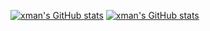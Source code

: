 [![xman's GitHub stats](https://github-readme-stats.vercel.app/api?username=xman213)](https://github.com/anuraghazra/github-readme-stats)
[![xman's GitHub stats](https://github-readme-stats.vercel.app/api?username=xman213)](https://github.com/anuraghazra/github-readme-stats)
